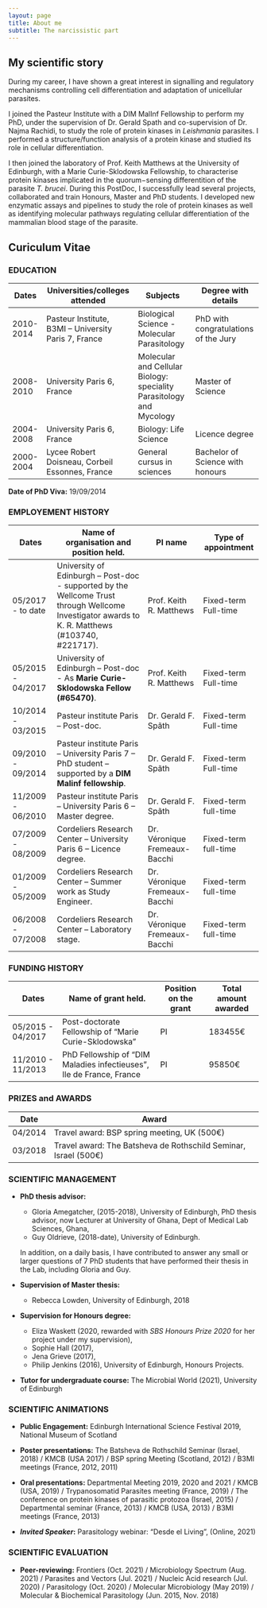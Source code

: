 ```yaml
---
layout: page
title: About me
subtitle: The narcissistic part
---
```


## My scientific story

During my career, I have shown a great interest in signalling and regulatory mechanisms controlling cell differentiation and adaptation of unicellular parasites. 

I joined the Pasteur Institute with a DIM MalInf Fellowship to perform my PhD, under the supervision of Dr. Gerald Spath and co-supervision of Dr. Najma Rachidi, to study the role of protein kinases in _Leishmania_ parasites. 
I performed a structure/function analysis of a protein kinase and studied its role in cellular differentiation. 

I then joined the laboratory of Prof. Keith Matthews at the University of Edinburgh, with a Marie Curie-Sklodowska Fellowship, to characterise protein kinases implicated in the quorum−sensing differentition of the parasite _T. brucei_. During this PostDoc, I successfully lead several projects, collaborated and train Honours, Master and PhD students. I developed new enzymatic assays and pipelines to study the role of protein kinases as well as identifying molecular pathways regulating cellular differentiation of the mammalian blood stage of the parasite. 

## Curiculum Vitae

### EDUCATION

| Dates | Universities/colleges attended | Subjects | Degree with details |
| ---- | ---- | ---- | ---- |
| 2010-2014 | Pasteur Institute, B3MI – University Paris 7, France | Biological Science - Molecular Parasitology | PhD with congratulations of the Jury |
| 2008-2010 | University Paris 6, France | Molecular and Cellular Biology: speciality Parasitology and Mycology | Master of Science |
| 2004-2008 | University Paris 6, France | Biology: Life Science | Licence degree |
| 2000-2004 | Lycee Robert Doisneau, Corbeil Essonnes, France | General cursus in sciences | Bachelor of Science with honours |


**Date of PhD Viva:** 19/09/2014

### EMPLOYEMENT HISTORY

| Dates | Name of organisation and position held. | PI name | Type of appointment |
| ---- | ---- | ---- | ---- |
| 05/2017 - to date | University of Edinburgh – Post-doc - supported by the Wellcome Trust through Wellcome Investigator awards to K. R. Matthews (#103740, #221717). | Prof. Keith R. Matthews | Fixed-term Full-time |
| 05/2015 - 04/2017 | University of Edinburgh – Post-doc - As **Marie Curie-Sklodowska Fellow (#65470)**. | Prof. Keith R. Matthews | Fixed-term Full-time |
| 10/2014 - 03/2015 | Pasteur institute Paris – Post-doc. | Dr. Gerald F. Spãth | Fixed-term Full-time |
| 09/2010 - 09/2014 | Pasteur institute Paris – University Paris 7 – PhD student – supported by a **DIM Malinf fellowship**. | Dr. Gerald F. Spãth | Fixed-term Full-time |
| 11/2009 - 06/2010 | Pasteur institute Paris – University Paris 6 – Master degree. | Dr. Gerald F. Spãth | Fixed-term full-time |
| 07/2009 - 08/2009 | Cordeliers Research Center – University Paris 6 – Licence degree. | Dr. Véronique Fremeaux-Bacchi | Fixed-term full-time |
| 01/2009 - 05/2009 | Cordeliers Research Center – Summer work as Study Engineer. | Dr. Véronique Fremeaux-Bacchi | Fixed-term full-time |
| 06/2008 - 07/2008 | Cordeliers Research Center – Laboratory stage. | Dr. Véronique Fremeaux-Bacchi | Fixed-term full-time |

### FUNDING HISTORY

| Dates | Name of grant held.  | Position on the grant | Total amount awarded |
| ---- | ---- | ---- | ---- |
| 05/2015 - 04/2017 | Post-doctorate Fellowship of “Marie Curie-Sklodowska” | PI | 183455€ |
| 11/2010 - 11/2013 | PhD Fellowship of “DIM Maladies infectieuses”, Ile de France, France | PI | 95850€ |

### PRIZES and AWARDS

| Date | Award |
| ---- | ---- |
| 04/2014 | Travel award: BSP spring meeting, UK (500€) |
| 03/2018 | Travel award: The Batsheva de Rothschild Seminar, Israel (500€) |

### SCIENTIFIC MANAGEMENT

* **PhD thesis advisor:**
   - Gloria Amegatcher, (2015-2018), University of Edinburgh, PhD thesis advisor, now Lecturer at University of Ghana, Dept of Medical Lab Sciences, Ghana, 
   - Guy Oldrieve, (2018-date), University of Edinburgh.

   In addition, on a daily basis, I have contributed to answer any small or larger questions of 7 PhD students that have performed their thesis in the Lab, including Gloria and Guy.

* **Supervision of Master thesis:** 
   - Rebecca Lowden, University of Edinburgh, 2018

* **Supervision for Honours degree:** 
   - Eliza Waskett (2020, rewarded with *SBS Honours Prize 2020* for her project under my supervision), 
   - Sophie Hall (2017),
   - Jena Grieve (2017), 
   - Philip Jenkins (2016), University of Edinburgh, Honours Projects.

* **Tutor for undergraduate course:** The Microbial World (2021), University of Edinburgh

### SCIENTIFIC ANIMATIONS

* **Public Engagement:** Edinburgh International Science Festival 2019, National Museum of Scotland

* **Poster presentations:** The Batsheva de Rothschild Seminar (Israel, 2018) / KMCB (USA 2017) / BSP spring Meeting (Scotland, 2012) / B3MI meetings (France, 2012, 2011)

* **Oral presentations:** Departmental Meeting 2019, 2020 and 2021 / KMCB (USA, 2019) / Trypanosomatid Parasites meeting (France, 2019) / The conference on protein kinases of parasitic protozoa (Israel, 2015) / Departmental seminar (France, 2013) / KMCB (USA, 2013) / B3MI meetings (France, 2013)

* **_Invited Speaker_:** Parasitology webinar: “Desde el Living”, (Online, 2021)


### SCIENTIFIC EVALUATION

* **Peer-reviewing:** Frontiers (Oct. 2021) / Microbiology Spectrum (Aug. 2021) / Parasites and Vectors (Jul. 2021) / Nucleic Acid research (Jul. 2020) / Parasitology (Oct. 2020) / Molecular Microbiology (May 2019) / Molecular & Biochemical Parasitology (Jun. 2015, Nov. 2018)

 
